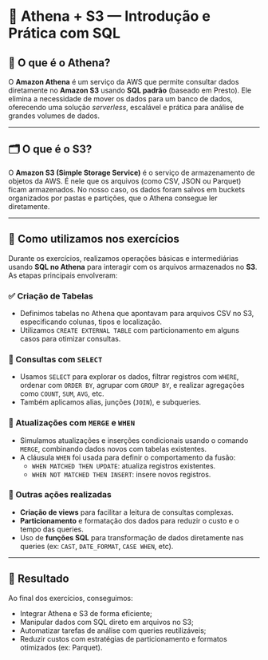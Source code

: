 # 🧠 Athena + S3 — Introdução e Prática com SQL

## 📍 O que é o Athena?

O **Amazon Athena** é um serviço da AWS que permite consultar dados diretamente no **Amazon S3** usando **SQL padrão** (baseado em Presto). Ele elimina a necessidade de mover os dados para um banco de dados, oferecendo uma solução *serverless*, escalável e prática para análise de grandes volumes de dados.

---

## 🗂️ O que é o S3?

O **Amazon S3 (Simple Storage Service)** é o serviço de armazenamento de objetos da AWS. É nele que os arquivos (como CSV, JSON ou Parquet) ficam armazenados. No nosso caso, os dados foram salvos em buckets organizados por pastas e partições, que o Athena consegue ler diretamente.

---

## 🔧 Como utilizamos nos exercícios

Durante os exercícios, realizamos operações básicas e intermediárias usando **SQL no Athena** para interagir com os arquivos armazenados no **S3**. As etapas principais envolveram:

### ✅ Criação de Tabelas

- Definimos tabelas no Athena que apontavam para arquivos CSV no S3, especificando colunas, tipos e localização.
- Utilizamos `CREATE EXTERNAL TABLE` com particionamento em alguns casos para otimizar consultas.

### 📄 Consultas com `SELECT`

- Usamos `SELECT` para explorar os dados, filtrar registros com `WHERE`, ordenar com `ORDER BY`, agrupar com `GROUP BY`, e realizar agregações como `COUNT`, `SUM`, `AVG`, etc.
- Também aplicamos alias, junções (`JOIN`), e subqueries.

### 🧩 Atualizações com `MERGE` e `WHEN`

- Simulamos atualizações e inserções condicionais usando o comando `MERGE`, combinando dados novos com tabelas existentes.
- A cláusula `WHEN` foi usada para definir o comportamento da fusão:
  - `WHEN MATCHED THEN UPDATE`: atualiza registros existentes.
  - `WHEN NOT MATCHED THEN INSERT`: insere novos registros.

### 📌 Outras ações realizadas

- **Criação de views** para facilitar a leitura de consultas complexas.
- **Particionamento** e formatação dos dados para reduzir o custo e o tempo das queries.
- Uso de **funções SQL** para transformação de dados diretamente nas queries (ex: `CAST`, `DATE_FORMAT`, `CASE WHEN`, etc).

---

## 🧪 Resultado

Ao final dos exercícios, conseguimos:

- Integrar Athena e S3 de forma eficiente;
- Manipular dados com SQL direto em arquivos no S3;
- Automatizar tarefas de análise com queries reutilizáveis;
- Reduzir custos com estratégias de particionamento e formatos otimizados (ex: Parquet).
